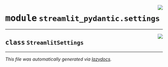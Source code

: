 <!-- markdownlint-disable -->

<a href="https://github.com/lukasmasuch/streamlit-pydantic/blob/main/src/streamlit_pydantic/settings.py#L0"><img align="right" style="float:right;" src="https://img.shields.io/badge/-source-cccccc?style=flat-square"></a>

# <kbd>module</kbd> `streamlit_pydantic.settings`






---

<a href="https://github.com/lukasmasuch/streamlit-pydantic/blob/main/src/streamlit_pydantic/settings.py#L12"><img align="right" style="float:right;" src="https://img.shields.io/badge/-source-cccccc?style=flat-square"></a>

## <kbd>class</kbd> `StreamlitSettings`










---

_This file was automatically generated via [lazydocs](https://github.com/ml-tooling/lazydocs)._
